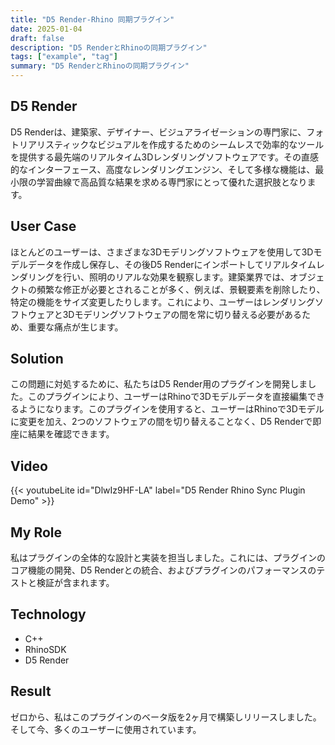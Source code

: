```yaml
---
title: "D5 Render-Rhino 同期プラグイン"
date: 2025-01-04
draft: false
description: "D5 RenderとRhinoの同期プラグイン"
tags: ["example", "tag"]
summary: "D5 RenderとRhinoの同期プラグイン"
---
```


## D5 Render
D5 Renderは、建築家、デザイナー、ビジュアライゼーションの専門家に、フォトリアリスティックなビジュアルを作成するためのシームレスで効率的なツールを提供する最先端のリアルタイム3Dレンダリングソフトウェアです。その直感的なインターフェース、高度なレンダリングエンジン、そして多様な機能は、最小限の学習曲線で高品質な結果を求める専門家にとって優れた選択肢となります。

## User Case
ほとんどのユーザーは、さまざまな3Dモデリングソフトウェアを使用して3Dモデルデータを作成し保存し、その後D5 Renderにインポートしてリアルタイムレンダリングを行い、照明のリアルな効果を観察します。建築業界では、オブジェクトの頻繁な修正が必要とされることが多く、例えば、景観要素を削除したり、特定の機能をサイズ変更したりします。これにより、ユーザーはレンダリングソフトウェアと3Dモデリングソフトウェアの間を常に切り替える必要があるため、重要な痛点が生じます。

## Solution
この問題に対処するために、私たちはD5 Render用のプラグインを開発しました。このプラグインにより、ユーザーはRhinoで3Dモデルデータを直接編集できるようになります。このプラグインを使用すると、ユーザーはRhinoで3Dモデルに変更を加え、2つのソフトウェアの間を切り替えることなく、D5 Renderで即座に結果を確認できます。

## Video

{{< youtubeLite id="DlwIz9HF-LA" label="D5 Render Rhino Sync Plugin Demo" >}}

## My Role
私はプラグインの全体的な設計と実装を担当しました。これには、プラグインのコア機能の開発、D5 Renderとの統合、およびプラグインのパフォーマンスのテストと検証が含まれます。

## Technology
- C++
- RhinoSDK
- D5 Render

## Result 
ゼロから、私はこのプラグインのベータ版を2ヶ月で構築しリリースしました。そして今、多くのユーザーに使用されています。